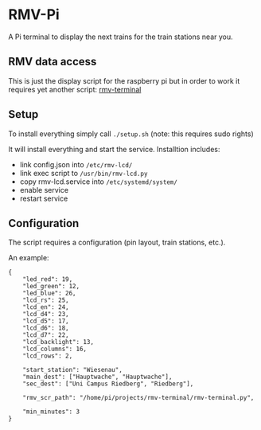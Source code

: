 # RMV-Pi
A Pi terminal to display the next trains for the train stations near you.

## RMV data access
This is just the display script for the raspberry pi but in order to work it requires yet another script: [rmv-terminal](https://github.com/ngrande/rmv-terminal/)

## Setup
To install everything simply call `./setup.sh` (note: this requires sudo rights)

It will install everything and start the service. Installtion includes:
+ link config.json into `/etc/rmv-lcd/`
+ link exec script to `/usr/bin/rmv-lcd.py`
+ copy rmv-lcd.service into `/etc/systemd/system/`
+ enable service
+ restart service

## Configuration
The script requires a configuration (pin layout, train stations, etc.).

An example:

    {
        "led_red": 19,
        "led_green": 12,
        "led_blue": 26,
        "lcd_rs": 25,
        "lcd_en": 24,
        "lcd_d4": 23,
        "lcd_d5": 17,
        "lcd_d6": 18,
        "lcd_d7": 22,
        "lcd_backlight": 13,
        "lcd_columns": 16,
        "lcd_rows": 2,
        
        "start_station": "Wiesenau",
        "main_dest": ["Hauptwache", "Hauptwache"],
        "sec_dest": ["Uni Campus Riedberg", "Riedberg"],
        
        "rmv_scr_path": "/home/pi/projects/rmv-terminal/rmv-terminal.py",

        "min_minutes": 3
    }
